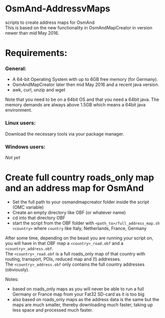 # OsmAnd-AddressvMaps
scripts to create address maps for OsmAnd<br>
This is based on the new functionality in OsmAndMapCreator in version newer than mid May 2016.


# Requirements:
### General:
* A 64-bit Operating System with up to 6GB free memory (for Germany).
* OsmAndMapCreator later then mid May 2016 and a recent java version. 
* awk, curl, unzip and wget

Note that you need to be on a 64bit OS and that you need a 64bit java. The memory demands are always above 1.5GB which means a 64bit java environment.

### Linux users:
Download the necessary tools via your package manager.

### Windows users:
 *Not yet*


# Create full country roads_only map and an address map for OsmAnd
* Set the full path to your osmandmapcreator folder inside the script (OMC variable)
* Create an empty directory like OBF (or whatever name)
* cd into that directory OBF
* start the script from the OBF folder with `<path_to>/full_address_map.sh <country>` where `country` like Italy, Netherlands, France, Germany

After some time, depending on the beast you are running your script on, you will have in that OBF map a `<country>_road.obf` and a `<country>_address.obf`.<br>
The `<country>_road.obf` is a full roads_only map of that country with routing, transport, POIs, reduced map and (!) addresses.<br>
The `<country>_address.obf` only contains the full country addresses (obviously).

Notes: 
- based on roads_only maps as you will never be able to run a full Germany or France map from your Fat32 SD-card as it is too big
- also based on roads_only maps as the address data is the same but the maps are much smaller, thereby downloading much faster, taking up less space and processed much faster.


